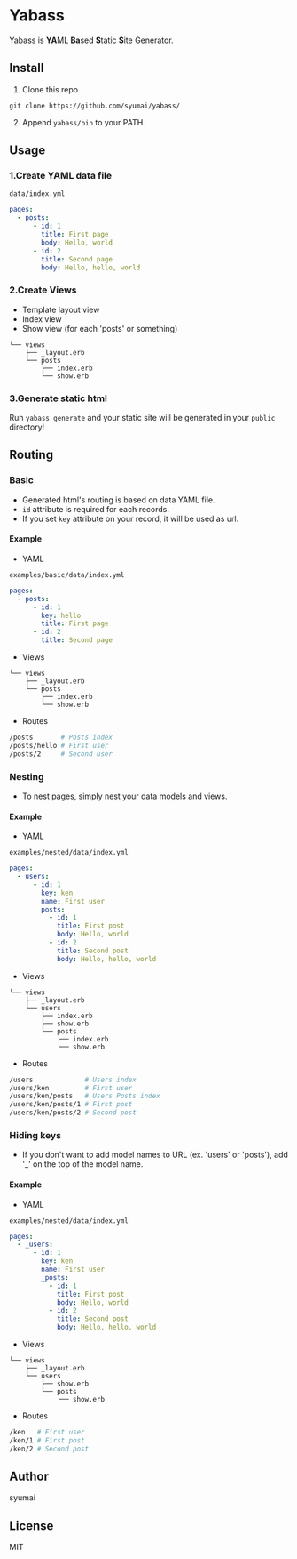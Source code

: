 # Yabass
Yabass is **YA**ML **Ba**sed **S**tatic **S**ite Generator.

## Install
1. Clone this repo

`git clone https://github.com/syumai/yabass/`

2. Append `yabass/bin` to your PATH

## Usage
### 1.Create YAML data file

`data/index.yml`
```yml
pages:
  - posts:
      - id: 1
        title: First page
        body: Hello, world
      - id: 2
        title: Second page
        body: Hello, hello, world
```

### 2.Create Views

* Template layout view
* Index view
* Show view (for each 'posts' or something)

```
└── views
    ├── _layout.erb
	└── posts
		├── index.erb
		└── show.erb
```

### 3.Generate static html

Run `yabass generate` and your static site will be generated in your `public` directory!

## Routing

### Basic

* Generated html's routing is based on data YAML file.
* `id` attribute is required for each records.
* If you set `key` attribute on your record, it will be used as url.

#### Example

* YAML

`examples/basic/data/index.yml`
```yml
pages:
  - posts:
      - id: 1
        key: hello
        title: First page
      - id: 2
        title: Second page
```

* Views

```
└── views
    ├── _layout.erb
	└── posts
		├── index.erb
		└── show.erb
```

* Routes

```sh
/posts       # Posts index
/posts/hello # First user
/posts/2     # Second user
```

### Nesting

* To nest pages, simply nest your data models and views.

#### Example

* YAML

`examples/nested/data/index.yml`
```yml
pages:
  - users:
      - id: 1
        key: ken
        name: First user
        posts:
          - id: 1
            title: First post
            body: Hello, world
          - id: 2
            title: Second post
            body: Hello, hello, world
```

* Views

```
└── views
    ├── _layout.erb
	└── users
		├── index.erb
		├── show.erb
		└── posts
		    ├── index.erb
		    └── show.erb
```

* Routes

```sh
/users             # Users index
/users/ken         # First user
/users/ken/posts   # Users Posts index
/users/ken/posts/1 # First post
/users/ken/posts/2 # Second post
```

### Hiding keys

* If you don't want to add model names to URL (ex. 'users' or 'posts'), add '\_' on the top of the model name.

#### Example

* YAML

`examples/nested/data/index.yml`
```yml
pages:
  - _users:
      - id: 1
        key: ken
        name: First user
        _posts:
          - id: 1
            title: First post
            body: Hello, world
          - id: 2
            title: Second post
            body: Hello, hello, world
```

* Views

```
└── views
    ├── _layout.erb
	└── users
		├── show.erb
		└── posts
		    └── show.erb
```

* Routes

```sh
/ken   # First user
/ken/1 # First post
/ken/2 # Second post 
```


## Author
syumai

## License
MIT

